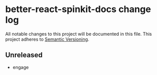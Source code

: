 # better-react-spinkit-docs change log

All notable changes to this project will be documented in this file.
This project adheres to [Semantic Versioning](http://semver.org/).

## Unreleased
* engage

